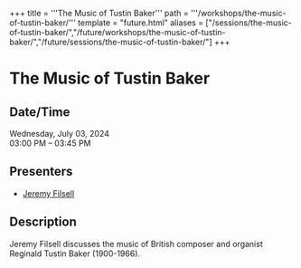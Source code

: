 +++
title = '''The Music of Tustin Baker'''
path = '''/workshops/the-music-of-tustin-baker/'''
template = "future.html"
aliases = ["/sessions/the-music-of-tustin-baker/","/future/workshops/the-music-of-tustin-baker/","/future/sessions/the-music-of-tustin-baker/"]
+++

<h1>The Music of Tustin Baker</h1>

<h2>Date/Time</h2>
<p>Wednesday, July 03, 2024<br>
03:00 PM – 03:45 PM</p>
<h2>Presenters</h2>
<ul>
<li><a href="/presenters/jeremy-filsell/">Jeremy Filsell</a></li>
</ul>
<h2>Description</h2>

<div class="ag87-crtemvc-hsbk"><div class="css-vsf5of"><p class="carina-rte-public-DraftStyleDefault-block">Jeremy Filsell discusses the music of British composer and organist Reginald Tustin Baker (1900-1966).</p></div></div>


